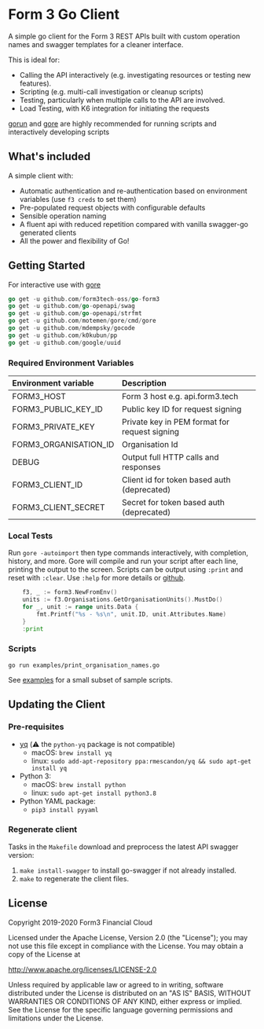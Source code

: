 # Form 3 Go Client

A simple go client for the Form 3 REST APIs built with custom operation names and swagger templates for a cleaner interface.

This is ideal for:

- Calling the API interactively (e.g. investigating resources or testing new features).
- Scripting (e.g. multi-call investigation or cleanup scripts)
- Testing, particularly when multiple calls to the API are involved.
- Load Testing, with K6 integration for initiating the requests

[gorun](https://github.com/erning/gorun) and [gore](https://github.com/motemen/gore) are highly recommended for running scripts and interactively developing scripts

## What's included

A simple client with:

- Automatic authentication and re-authentication based on environment variables (use `f3 creds` to set them)
- Pre-populated request objects with configurable defaults
- Sensible operation naming
- A fluent api with reduced repetition compared with vanilla swagger-go generated clients
- All the power and flexibility of Go!

## Getting Started

For interactive use with [gore](https://github.com/motemen/gore)
```go
go get -u github.com/form3tech-oss/go-form3
go get -u github.com/go-openapi/swag
go get -u github.com/go-openapi/strfmt
go get -u github.com/motemen/gore/cmd/gore
go get -u github.com/mdempsky/gocode
go get -u github.com/k0kubun/pp
go get -u github.com/google/uuid
```

### Required Environment Variables

| Environment variable | Description                                   |
|:---------------------|:----------------------------------------------|
| FORM3_HOST           | Form 3 host e.g. api.form3.tech               |
| FORM3_PUBLIC_KEY_ID  | Public key ID for request signing             |
| FORM3_PRIVATE_KEY    | Private key in PEM format for request signing |
| FORM3_ORGANISATION_ID| Organisation Id                               |
| DEBUG                | Output full HTTP calls and responses          |
| FORM3_CLIENT_ID      | Client id for token based auth (deprecated)   |
| FORM3_CLIENT_SECRET  | Secret for token based auth (deprecated)      |

### Local Tests

Run `gore -autoimport` then type commands interactively, with completion, history, and more. Gore will compile and run your script after each line, printing the output to the screen. Scripts can be output using `:print` and reset with `:clear`. Use `:help` for more details or [github](https://github.com/motemen/gore).

```go
    f3, _ := form3.NewFromEnv()
	units := f3.Organisations.GetOrganisationUnits().MustDo()
	for _, unit := range units.Data {
		fmt.Printf("%s - %s\n", unit.ID, unit.Attributes.Name)
	}
	:print
```

### Scripts

`go run examples/print_organisation_names.go`

See [examples](examples/) for a small subset of sample scripts.

## Updating the Client

### Pre-requisites

* [yq](https://github.com/mikefarah/yq) (:warning: the `python-yq` package is not compatible)
  * macOS: `brew install yq`
  * linux: `sudo add-apt-repository ppa:rmescandon/yq && sudo apt-get install yq`
* Python 3:
  * macOS: `brew install python`
  * linux: `sudo apt-get install python3.8`
* Python YAML package:
  * `pip3 install pyyaml`

### Regenerate client

Tasks in the `Makefile` download and preprocess the latest API swagger version:

1. `make install-swagger` to install go-swagger if not already installed.
1. `make` to regenerate the client files.

## License
Copyright 2019-2020 Form3 Financial Cloud

Licensed under the Apache License, Version 2.0 (the "License"); you may not use this file except in compliance with the License.
You may obtain a copy of the License at

http://www.apache.org/licenses/LICENSE-2.0

Unless required by applicable law or agreed to in writing, software distributed under the License is distributed on an "AS IS" BASIS, WITHOUT WARRANTIES OR CONDITIONS OF ANY KIND, either express or implied. See the License for the specific language governing permissions and limitations under the License.
